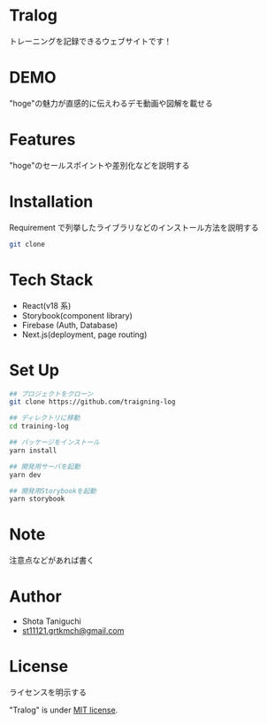 # Tralog

トレーニングを記録できるウェブサイトです！

# DEMO

"hoge"の魅力が直感的に伝えわるデモ動画や図解を載せる

# Features

"hoge"のセールスポイントや差別化などを説明する

# Installation

Requirement で列挙したライブラリなどのインストール方法を説明する

```bash
git clone
```

# Tech Stack

- React(v18 系)
- Storybook(component library)
- Firebase (Auth, Database)
- Next.js(deployment, page routing)

# Set Up

```bash
## プロジェクトをクローン
git clone https://github.com/traigning-log

## ディレクトリに移動
cd training-log

## パッケージをインストール
yarn install

## 開発用サーバを起動
yarn dev

## 開発用Storybookを起動
yarn storybook
```

# Note

注意点などがあれば書く

# Author

- Shota Taniguchi
- st11121.grtkmch@gmail.com

# License

ライセンスを明示する

"Tralog" is under [MIT license](https://en.wikipedia.org/wiki/MIT_License).
